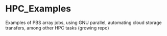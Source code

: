# HPC_Examples
Examples of PBS array jobs, using GNU parallel, automating cloud storage transfers, among other HPC tasks (growing repo)
